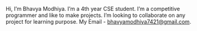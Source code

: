  Hi, I’m Bhavya Modhiya.
 I’m a 4th year CSE student.
 I’m a competitive programmer and like to make projects.
 I’m looking to collaborate on any project for learning purpose.
 My Email - bhavyamodhiya7421@gmail.com.
